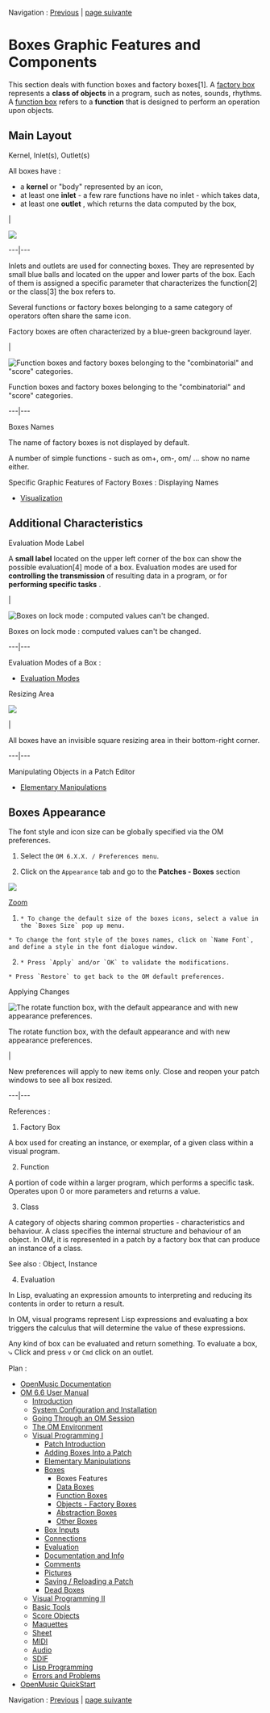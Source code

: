 
Navigation : [Previous](Boxes "page précédente\(Boxes\)") | [page
suivante](DataBox "Next\(Data Boxes\)")

# Boxes Graphic Features and Components

This section deals with function boxes and factory boxes[1]. A [factory
box](FactoryBoxes) represents a  **class of objects** in a program, such
as notes, sounds, rhythms. A [function box](FunctionBoxes) refers to a
**function** that is designed to perform an operation upon objects.

## Main Layout

Kernel, Inlet(s), Outlet(s)

All boxes have :

  * a  **kernel** or "body" represented by an icon, 
  * at least one  **inlet** - a few rare functions have no inlet - which takes data,
  * at least one  **outlet** , which returns the data computed by the box,

|

[![](../res/funclassbox_1.png)](../res/funclassbox.png "Cliquez pour
agrandir")  
  
---|---  
  
Inlets and outlets are used for connecting boxes. They are represented by
small blue balls and located on the upper and lower parts of the box. Each of
them is assigned a specific parameter that characterizes the function[2] or
the class[3] the box refers to.

Several functions or factory boxes belonging to a same category of operators
often share the same icon.

Factory boxes are often characterized by a blue-green background layer.

|

![Function boxes and factory boxes belonging to the "combinatorial" and
"score" categories.](../res/funandfact-boxes.png)

Function boxes and factory boxes belonging to the "combinatorial" and "score"
categories.  
  
---|---  
  
Boxes Names

The name of factory boxes is not displayed by default.

A number of simple functions - such as om+, om-, om/ ... show no name either.

Specific Graphic Features of Factory Boxes : Displaying Names

  * [Visualization](1-Visualization)

## Additional Characteristics

Evaluation Mode Label

  A  **small label** located on the upper left corner of the box can show the
possible evaluation[4] mode of a box. Evaluation modes are used for
**controlling the transmission** of resulting data in a program, or for
**performing specific tasks** .

|

![Boxes on lock mode : computed values can't be changed.](../res/lockicon.png)

Boxes on lock mode : computed values can't be changed.  
  
---|---  
  
Evaluation Modes of a Box :

  * [Evaluation Modes](EvalModes)

Resizing Area

![](../res/resize_icon.png)

|

All boxes have an invisible square resizing area in their bottom-right corner.  
  
---|---  
  
Manipulating Objects in a Patch Editor

  * [Elementary Manipulations](ElementaryManips)

## Boxes Appearance

The font style and icon size can be globally specified via the OM preferences.

  1. Select the `OM 6.X.X. / Preferences menu`. 

  2. Click on the `Appearance` tab and go to the **Patches - Boxes** section

![](../res/boxesstyle_scr.png)

[Zoom](../res/boxesstyle_scr_1.png "Zoom \(nouvelle fenêtre\)")

  1.     * To change the default size of the boxes icons, select a value in the `Boxes Size` pop up menu.

    * To change the font style of the boxes names, click on `Name Font`, and define a style in the font dialogue window.

  2.     * Press `Apply` and/or `OK` to validate the modifications.

    * Press `Restore` to get back to the OM default preferences. 

Applying Changes

![The rotate function box, with the default appearance and with new appearance
preferences.](../res/box-sizes.png)

The rotate function box, with the default appearance and with new appearance
preferences.

|

New preferences will apply to new items only. Close and reopen your patch
windows to see all box resized.  
  
---|---  
  
References :

  1. Factory Box

A box used for creating an instance, or exemplar, of a given class within a
visual program.

  2. Function

A  portion of code within a larger program, which performs a specific task.
Operates upon 0 or more parameters and returns a value.

  3. Class

A category of objects sharing common properties - characteristics and
behaviour. A class specifies the internal structure and behaviour of an
object. In OM, it is represented in a patch by a factory box that can produce
an instance of a class.

See also : Object, Instance

  4. Evaluation

In Lisp, evaluating an expression amounts to interpreting and reducing its
contents in order to return a result.

In OM, visual programs represent Lisp expressions and evaluating a box
triggers the calculus that will determine the value of these expressions.

Any kind of box can be evaluated and return something. To evaluate a box, ⤷
Click and press `v` or `Cmd` click on an outlet.

Plan :

  * [OpenMusic Documentation](OM-Documentation)
  * [OM 6.6 User Manual](OM-User-Manual)
    * [Introduction](00-Sommaire)
    * [System Configuration and Installation](Installation)
    * [Going Through an OM Session](Goingthrough)
    * [The OM Environment](Environment)
    * [Visual Programming I](BasicVisualProgramming)
      * [Patch Introduction](ProgrammingIntro)
      * [Adding Boxes Into a Patch](AddingBoxes)
      * [Elementary Manipulations](ElementaryManips)
      * [Boxes](Boxes)
        * Boxes Features
        * [Data Boxes](DataBox)
        * [Function Boxes](FunctionBoxes)
        * [Objects - Factory Boxes](FactoryBoxes)
        * [Abstraction Boxes](AbsBoxesIntro)
        * [Other Boxes](OtherBoxes)
      * [Box Inputs](BoxInputs)
      * [Connections](Connections)
      * [Evaluation](Evaluation)
      * [Documentation and Info](DocAndInfo)
      * [Comments](Comments)
      * [Pictures](Pictures)
      * [Saving / Reloading a Patch](SavingPatch)
      * [Dead Boxes](DeadBox)
    * [Visual Programming II](AdvancedVisualProgramming)
    * [Basic Tools](BasicObjects)
    * [Score Objects](ScoreObjects)
    * [Maquettes](Maquettes)
    * [Sheet](Sheet)
    * [MIDI](MIDI)
    * [Audio](Audio)
    * [SDIF](SDIF)
    * [Lisp Programming](Lisp)
    * [Errors and Problems](errors)
  * [OpenMusic QuickStart](QuickStart-Chapters)

Navigation : [Previous](Boxes "page précédente\(Boxes\)") | [page
suivante](DataBox "Next\(Data Boxes\)")

